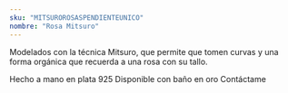```yaml
---
sku: "MITSUROROSASPENDIENTEUNICO"
nombre: "Rosa Mitsuro"
---
```


Modelados con la técnica Mitsuro, que permite que tomen curvas y una forma orgánica que recuerda a una rosa con su tallo. 

Hecho a mano en plata 925
Disponible con baño en oro
Contáctame